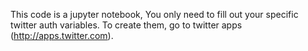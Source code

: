 This code is a jupyter notebook, You only need to fill out your specific twitter auth variables. To create them, go to twitter apps (http://apps.twitter.com).
